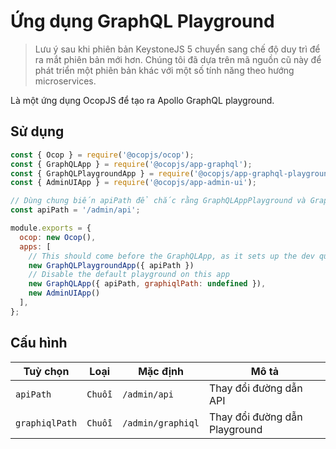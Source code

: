 <!--[meta]
section: api
subSection: apps
title: Ứng dụng GraphQL Playground
draft: true
[meta]-->

# Ứng dụng GraphQL Playground

> Lưu ý sau khi phiên bản KeystoneJS 5 chuyển sang chế độ duy trì để ra mắt
> phiên bản mới hơn. Chúng tôi đã dựa trên mã nguồn cũ này để phát triển một
> phiên bản khác với một số tính năng theo hướng microservices.

Là một ứng dụng OcopJS để tạo ra Apollo GraphQL playground.

## Sử dụng

```javascript
const { Ocop } = require('@ocopjs/ocop');
const { GraphQLApp } = require('@ocopjs/app-graphql');
const { GraphQLPlaygroundApp } = require('@ocopjs/app-graphql-playground');
const { AdminUIApp } = require('@ocopjs/app-admin-ui');

// Dùng chung biến apiPath để chắc rằng GraphQLAppPlayground và GraphQLApp cùng chung điểm cuối API.
const apiPath = '/admin/api';

module.exports = {
  ocop: new Ocop(),
  apps: [
    // This should come before the GraphQLApp, as it sets up the dev query middleware
    new GraphQLPlaygroundApp({ apiPath })
    // Disable the default playground on this app
    new GraphQLApp({ apiPath, graphiqlPath: undefined }),
    new AdminUIApp()
  ],
};
```

## Cấu hình

| Tuỳ chọn       | Loại    | Mặc định          | Mô tả                         |
| -------------- | ------- | ----------------- | ----------------------------- |
| `apiPath`      | `Chuỗi` | `/admin/api`      | Thay đổi đường dẫn API        |
| `graphiqlPath` | `Chuỗi` | `/admin/graphiql` | Thay đổi đường dẫn Playground |
